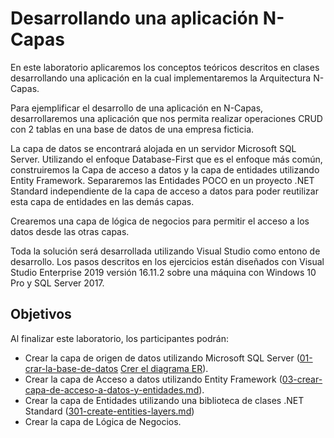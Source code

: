 # Desarrollando una aplicación N-Capas

En este laboratorio aplicaremos los conceptos teóricos descritos en clases desarrollando una 
aplicación en la cual implementaremos la Arquitectura N-Capas.<br/>

Para ejemplificar el desarrollo de una aplicación en N-Capas, desarrollaremos una aplicación que nos 
permita realizar operaciones CRUD con 2 tablas en una base de datos de una empresa ficticia.

La capa de datos se encontrará alojada en un servidor Microsoft SQL Server. Utilizando el enfoque 
Database-First que es el enfoque más común, construiremos la Capa de acceso a datos y la capa de 
entidades utilizando Entity Framework. Separaremos las Entidades POCO en un proyecto .NET 
Standard independiente de la capa de acceso a datos para poder reutilizar esta capa de entidades en 
las demás capas.

Crearemos una capa de lógica de negocios para permitir el acceso a los datos desde las otras capas.

Toda la solución será desarrollada utilizando Visual Studio como entono de desarrollo. Los pasos 
descritos en los ejercicios están diseñados con Visual Studio Enterprise 2019 versión 16.11.2 sobre una 
máquina con Windows 10 Pro y SQL Server 2017.

## Objetivos
Al finalizar este laboratorio, los participantes podrán: 

* Crear la capa de origen de datos utilizando Microsoft SQL Server ([01-crar-la-base-de-datos](01-crear-la-base-de-datos.md) [Crer el diagrama ER](02-crear-diagrama-entidad-relacion.md)).
* Crear la capa de Acceso a datos utilizando Entity Framework ([03-crear-capa-de-acceso-a-datos-y-entidades.md](03-crear-capa-de-acceso-a-datos-y-entidades.md)).  
* Crear la capa de Entidades utilizando una biblioteca de clases .NET Standard ([301-create-entities-layers.md](301-create-entities-layers.md))
* Crear la capa de Lógica de Negocios.
